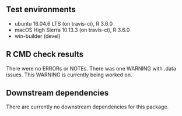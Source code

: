 ## Test environments
* ubuntu 16.04.6 LTS (on travis-ci), R 3.6.0
* macOS High Sierra 10.13.3 (on travis-ci), R 3.6.0  
* win-builder (devel)

## R CMD check results
There were no ERRORs or NOTEs. There was one WARNING with .data issues. 
This WARNING is currently being worked on.

## Downstream dependencies
There are currently no downstream dependencies for this package.
